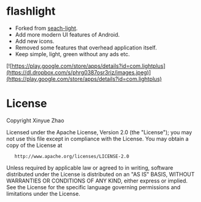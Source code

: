 flashlight
========== 

* Forked from [seach-light](https://code.google.com/p/search-light/).
* Add more modern UI features of Android.
* Add new icons.
* Removed some features that overhead application itself.
* Keep simple, light, green without any ads etc.

[![https://play.google.com/store/apps/details?id=com.lightplus](https://dl.dropbox.com/s/phrg0387osr3riz/images.jpeg)](https://play.google.com/store/apps/details?id=com.lightplus)

License
======
  Copyright Xinyue Zhao

   Licensed under the Apache License, Version 2.0 (the "License");
   you may not use this file except in compliance with the License.
   You may obtain a copy of the License at

       http://www.apache.org/licenses/LICENSE-2.0

   Unless required by applicable law or agreed to in writing, software
   distributed under the License is distributed on an "AS IS" BASIS,
   WITHOUT WARRANTIES OR CONDITIONS OF ANY KIND, either express or implied.
   See the License for the specific language governing permissions and
   limitations under the License.

 






